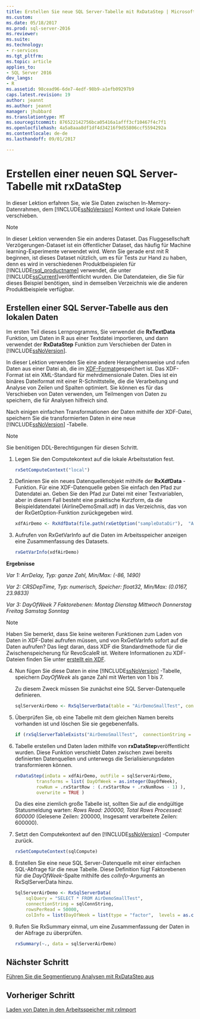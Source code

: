 ```yaml
---
title: Erstellen Sie neue SQL Server-Tabelle mit RxDataStep | Microsoft Docs
ms.custom: 
ms.date: 05/18/2017
ms.prod: sql-server-2016
ms.reviewer: 
ms.suite: 
ms.technology:
- r-services
ms.tgt_pltfrm: 
ms.topic: article
applies_to:
- SQL Server 2016
dev_langs:
- R
ms.assetid: 98cead96-6de7-4edf-98b9-a1efb09297b9
caps.latest.revision: 19
author: jeannt
ms.author: jeannt
manager: jhubbard
ms.translationtype: MT
ms.sourcegitcommit: 876522142756bca05416a1afff3cf10467f4c7f1
ms.openlocfilehash: 4a5a8aaa8df1df4d34216f9d55806ccf5594292a
ms.contentlocale: de-de
ms.lasthandoff: 09/01/2017

---
```

# <a name="create-new-sql-server-table-using-rxdatastep"></a>Erstellen einer neuen SQL Server-Tabelle mit rxDataStep

In dieser Lektion erfahren Sie, wie Sie Daten zwischen In-Memory-Datenrahmen, dem [!INCLUDE[ssNoVersion](../../includes/ssnoversion-md.md)] Kontext und lokale Dateien verschieben.

> [!NOTE]
> In dieser Lektion verwenden Sie ein anderes Dataset. Das Fluggesellschaft Verzögerungen-Dataset ist ein öffentlicher Dataset, das häufig für Machine learning-Experimente verwendet wird. Wenn Sie gerade erst mit R beginnen, ist dieses Dataset nützlich, um es für Tests zur Hand zu haben, denn es wird in verschiedenen Produktbeispielen für [!INCLUDE[rsql_productname](../../includes/rsql-productname-md.md)] verwendet, die unter [!INCLUDE[ssCurrent](../../includes/sscurrent-md.md)]veröffentlicht wurden. Die Datendateien, die Sie für dieses Beispiel benötigen, sind in demselben Verzeichnis wie die anderen Produktbeispiele verfügbar.

## <a name="create-sql-server-table-from-local-data"></a>Erstellen einer SQL Server-Tabelle aus den lokalen Daten

Im ersten Teil dieses Lernprogramms, Sie verwendet die **RxTextData** Funktion, um Daten in R aus einer Textdatei importieren, und dann verwendet der **RxDataStep** Funktion zum Verschieben der Daten in [!INCLUDE[ssNoVersion](../../includes/ssnoversion-md.md)].

In dieser Lektion verwenden Sie eine andere Herangehensweise und rufen Daten aus einer Datei ab, die im [XDF-Format](https://en.wikipedia.org/wiki/Extensible_Data_Format)gespeichert ist. Das XDF-Format ist ein XML-Standard für mehrdimensionale Daten. Dies ist ein binäres Dateiformat mit einer R-Schnittstelle, die die Verarbeitung und Analyse von Zeilen und Spalten optimiert.  Sie können es für das Verschieben von Daten verwenden, um Teilmengen von Daten zu speichern, die für Analysen hilfreich sind.

Nach einigen einfachen Transformationen der Daten mithilfe der XDF-Datei, speichern Sie die transformierten Daten in eine neue [!INCLUDE[ssNoVersion](../../includes/ssnoversion-md.md)] -Tabelle.

> [!NOTE]
> Sie benötigen DDL-Berechtigungen für diesen Schritt.

1. Legen Sie den Computekontext auf die lokale Arbeitsstation fest.
  
    ```R
    rxSetComputeContext("local")
    ```
  
2. Definieren Sie ein neues Datenquellenobjekt mithilfe der **RxXdfData** -Funktion. Für eine XDF-Datenquelle geben Sie einfach den Pfad zur Datendatei an.  Geben Sie den Pfad zur Datei mit einer Textvariablen, aber in diesem Fall besteht eine praktische Kurzform, da die Beispieldatendatei (AirlineDemoSmall.xdf) in das Verzeichnis, das von der RxGetOption-Funktion zurückgegeben wird.
  
    ```R
    xdfAirDemo <- RxXdfData(file.path(rxGetOption("sampleDataDir"),  "AirlineDemoSmall.xdf"))
    ```

3. Aufrufen von RxGetVarInfo auf die Daten im Arbeitsspeicher anzeigen eine Zusammenfassung des Datasets.
  
    ```R
    rxGetVarInfo(xdfAirDemo)
    ```

**Ergebnisse**

*Var 1: ArrDelay, Typ: ganze Zahl, Min/Max: (-86, 1490)*

*Var 2: CRSDepTime, Typ: numerisch, Speicher: float32, Min/Max: (0.0167, 23.9833)*

*Var 3: DayOfWeek 7 Faktorebenen: Montag Dienstag Mittwoch Donnerstag Freitag Samstag Sonntag*

> [!NOTE]
> 
> Haben Sie bemerkt, dass Sie keine weiteren Funktionen zum Laden von Daten in XDF-Datei aufrufen müssen, und von RxGetVarInfo sofort auf die Daten aufrufen? Das liegt daran, dass XDF die Standardmethode für die Zwischenspeicherung für RevoScaleR ist. Weitere Informationen zu XDF-Dateien finden Sie unter [erstellt ein XDF](https://msdn.microsoft.com/microsoft-r/scaler-data-xdf).
  
4. Nun fügen Sie diese Daten in eine [!INCLUDE[ssNoVersion](../../includes/ssnoversion-md.md)] -Tabelle, speichern _DayOfWeek_ als ganze Zahl mit Werten von 1 bis 7.
  
    Zu diesem Zweck müssen Sie zunächst eine SQL Server-Datenquelle definieren.
  
    ```R
    sqlServerAirDemo <- RxSqlServerData(table = "AirDemoSmallTest", connectionString = sqlConnString)
    ```
  
5. Überprüfen Sie, ob eine Tabelle mit dem gleichen Namen bereits vorhanden ist und löschen Sie sie gegebenenfalls.
  
    ```R
    if (rxSqlServerTableExists("AirDemoSmallTest",  connectionString = sqlConnString))  rxSqlServerDropTable("AirDemoSmallTest",  connectionString = sqlConnString)
    ```
  
6. Tabelle erstellen und Daten laden mithilfe von **rxDataStep**veröffentlicht wurden. Diese Funktion verschiebt Daten zwischen zwei bereits definierten Datenquellen und unterwegs die Serialisierungsdaten transformieren können.
  
    ```R
    rxDataStep(inData = xdfAirDemo, outFile = sqlServerAirDemo,
            transforms = list( DayOfWeek = as.integer(DayOfWeek),
            rowNum = .rxStartRow : (.rxStartRow + .rxNumRows - 1) ),
            overwrite = TRUE )
    ```
  
    Da dies eine ziemlich große Tabelle ist, sollten Sie auf die endgültige Statusmeldung warten: *Rows Read: 200000, Total Rows Processed: 600000* (Gelesene Zeilen: 200000, Insgesamt verarbeitete Zeilen: 600000).
     
7. Setzt den Computekontext auf den [!INCLUDE[ssNoVersion](../../includes/ssnoversion-md.md)] -Computer zurück.

    ```R
    rxSetComputeContext(sqlCompute)
    ```
  
8. Erstellen Sie eine neue SQL Server-Datenquelle mit einer einfachen SQL-Abfrage für die neue Tabelle. Diese Definition fügt Faktorebenen für die *DayOfWeek*-Spalte mithilfe des *colInfo*-Arguments an RxSqlServerData hinzu.
  
    ```R
    SqlServerAirDemo <- RxSqlServerData(
        sqlQuery = "SELECT * FROM AirDemoSmallTest",
        connectionString = sqlConnString,
        rowsPerRead = 50000,
        colInfo = list(DayOfWeek = list(type = "factor",  levels = as.character(1:7))))
    ```
  
9. Rufen Sie RxSummary einmal, um eine Zusammenfassung der Daten in der Abfrage zu überprüfen.
  
    ```R
    rxSummary(~., data = sqlServerAirDemo)
    ```

## <a name="next-step"></a>Nächster Schritt

[Führen Sie die Segmentierung Analysen mit RxDataStep aus](../../advanced-analytics/tutorials/deepdive-perform-chunking-analysis-using-rxdatastep.md)

## <a name="previous-step"></a>Vorheriger Schritt

[Laden von Daten in den Arbeitsspeicher mit rxImport](../../advanced-analytics/tutorials/deepdive-load-data-into-memory-using-rximport.md)



